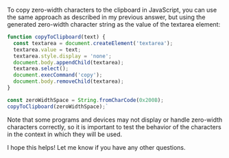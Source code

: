 
To copy zero-width characters to the clipboard in JavaScript, you can use the same approach as described in my previous answer, but using the generated zero-width character string as the value of the textarea element:

```js
function copyToClipboard(text) {
  const textarea = document.createElement('textarea');
  textarea.value = text;
  textarea.style.display = 'none';
  document.body.appendChild(textarea);
  textarea.select();
  document.execCommand('copy');
  document.body.removeChild(textarea);
}

const zeroWidthSpace = String.fromCharCode(0x200B);
copyToClipboard(zeroWidthSpace);` 
```
Note that some programs and devices may not display or handle zero-width characters correctly, so it is important to test the behavior of the characters in the context in which they will be used.

I hope this helps! Let me know if you have any other questions.